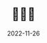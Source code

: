 ---
weight: 2
images:
- /images/folder/2022-11-26_09-05-28_UTC_2.jpg
title: 🖤🤍🖤
date: 2022-11-26
hideTitle: true
hideExif: true
tags:
- archive # all posts
- tattoo
- gallery
---